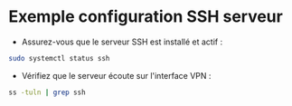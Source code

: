 # Exemple configuration SSH serveur

- Assurez-vous que le serveur SSH est installé et actif :

```bash
sudo systemctl status ssh
```

- Vérifiez que le serveur écoute sur l'interface VPN :

```bash
ss -tuln | grep ssh
```

